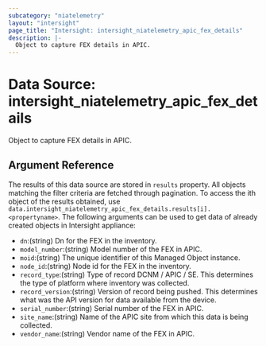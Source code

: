 ```yaml
---
subcategory: "niatelemetry"
layout: "intersight"
page_title: "Intersight: intersight_niatelemetry_apic_fex_details"
description: |-
  Object to capture FEX details in APIC.
---
```


# Data Source: intersight_niatelemetry_apic_fex_details
Object to capture FEX details in APIC.
## Argument Reference
The results of this data source are stored in `results` property.
All objects matching the filter criteria are fetched through pagination.
To access the ith object of the results obtained, use `data.intersight_niatelemetry_apic_fex_details.results[i].<propertyname>`.
The following arguments can be used to get data of already created objects in Intersight appliance:
* `dn`:(string) Dn for the FEX in the inventory. 
* `model_number`:(string) Model number of the FEX in APIC. 
* `moid`:(string) The unique identifier of this Managed Object instance. 
* `node_id`:(string) Node id for the FEX in the inventory. 
* `record_type`:(string) Type of record DCNM / APIC / SE. This determines the type of platform where inventory was collected. 
* `record_version`:(string) Version of record being pushed. This determines what was the API version for data available from the device. 
* `serial_number`:(string) Serial number of the FEX in APIC. 
* `site_name`:(string) Name of the APIC site from which this data is being collected. 
* `vendor_name`:(string) Vendor name of the FEX in APIC. 
 